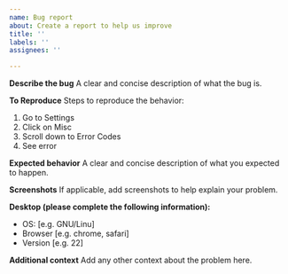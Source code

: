 ```yaml
---
name: Bug report
about: Create a report to help us improve
title: ''
labels: ''
assignees: ''

---
```


**Describe the bug**
A clear and concise description of what the bug is.

**To Reproduce**
Steps to reproduce the behavior:
1. Go to Settings
2. Click on Misc
3. Scroll down to Error Codes
4. See error

**Expected behavior**
A clear and concise description of what you expected to happen.

**Screenshots**
If applicable, add screenshots to help explain your problem.

**Desktop (please complete the following information):**
 - OS: [e.g. GNU/Linu]
 - Browser [e.g. chrome, safari]
 - Version [e.g. 22]

**Additional context**
Add any other context about the problem here.
